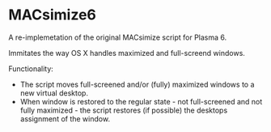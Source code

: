 # MACsimize6

A re-implemetation of the original MACsimize script for Plasma 6.

Immitates the way OS X handles maximized and full-screend windows.

Functionality:
* The script moves full-screened and/or (fully) maximized windows to a new virtual desktop.
* When window is restored to the regular state - not full-screened and not fully maximized - the script restores (if possible) the desktops assignment of the window.
